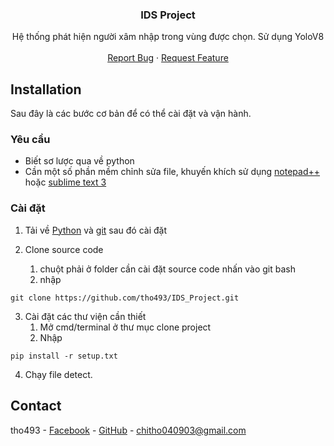 <h3 align="center">IDS Project</h3>

<p align="center">
    Hệ thống phát hiện người xâm nhập trong vùng được chọn. Sử dụng YoloV8
    <br />
    <br />
    <a href="https://github.com/tho493/IDS_Project/issues">Report Bug</a>
    ·
    <a href="https://github.com/tho493/IDS_Project/pulls">Request Feature</a>
    </p>
</p>

## Installation

Sau đây là các bước cơ bản để có thể cài đặt và vận hành.

### Yêu cầu

- Biết sơ lược qua về python
- Cần một số phần mềm chỉnh sửa file, khuyến khích sử dụng [notepad++](https://notepad-plus-plus.org/downloads/) hoặc [sublime text 3](https://www.sublimetext.com/3)

### Cài đặt

1. Tải về [Python](https://www.python.org/downloads/) và [git](https://git-scm.com/) sau đó cài đặt

2. Clone source code
   1. chuột phải ở folder cần cài đặt source code nhấn vào git bash
   2. nhập

```
git clone https://github.com/tho493/IDS_Project.git
```

3. Cài đặt các thư viện cần thiết
   1. Mở cmd/terminal ở thư mục clone project
   2. Nhập

```
pip install -r setup.txt
```

4. Chạy file detect.

## Contact

tho493 - [Facebook](https://facebook.com/tho493) - [GitHub](https://github.com/tho493) - chitho040903@gmail.com
